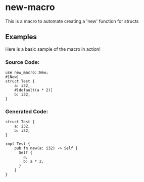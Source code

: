 # new-macro
This is a macro to automate creating a 'new' function for structs

## Examples
Here is a basic sample of the macro in action!

### Source Code:
```
use new_macro::New;
#[New]
struct Test {
    a: i32,
    #[default(a * 2)]
    b: i32,
}
```

### Generated Code:

```
struct Test {
    a: i32,
    b: i32,
}

impl Test {
    pub fn new(a: i32) -> Self {
      Self {
        a,
        b: a * 2,
      }
    }
}
```
